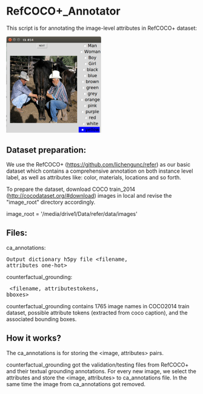 # RefCOCO+_Annotator
This script is for annotating the image-level attributes in RefCOCO+ dataset:
<p float="center">
  <img src="/GUI.png" width="250" />
</p>

## Dataset preparation:
We use the RefCOCO+ (https://github.com/lichengunc/refer) as our basic dataset which contains a comprehensive annotation on both instance level label, as well as attributes like: color, materials, locations and so forth. 

To prepare the dataset, download COCO train_2014 (http://cocodataset.org/#download) images in local and revise the "image_root" directory accordingly.

image_root = '/media/drive1/Data/refer/data/images'

## Files:
ca_annotations:<pre>Output dictionary h5py file <filename, attributes one-hot> </pre>

counterfactual_grounding:<pre> <filename, attributestokens, bboxes> </pre>

counterfactual_grounding contains 1765 image names in COCO2014 train dataset, possible attribute tokens (extracted from coco caption), and the associated bounding boxes.


## How it works?
The ca_annotations is for storing the <image, attributes> pairs.

counterfactual_grounding got the validation/testing files from RefCOCO+ and their textual grounding annotations. For every new image, we select the attributes and store the <image, attributes> to ca_annotations file. In the same time the image from ca_annotations got removed. 
